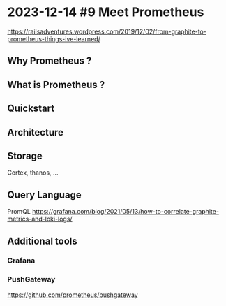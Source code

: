 # 2023-12-14 #9 Meet Prometheus

https://railsadventures.wordpress.com/2019/12/02/from-graphite-to-prometheus-things-ive-learned/

## Why Prometheus ?

## What is Prometheus ?

## Quickstart

## Architecture

## Storage
Cortex, thanos, ...

## Query Language
PromQL
https://grafana.com/blog/2021/05/13/how-to-correlate-graphite-metrics-and-loki-logs/

## Additional tools

### Grafana

### PushGateway
https://github.com/prometheus/pushgateway